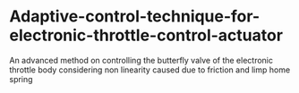# Adaptive-control-technique-for-electronic-throttle-control-actuator
An advanced method on controlling the butterfly valve of the electronic throttle body considering non linearity caused due to friction and limp home spring

